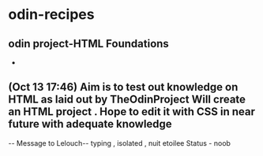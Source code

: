 # odin-recipes
odin project-HTML Foundations
-
-
(Oct 13 17:46)
Aim is to test out knowledge on HTML as laid out by TheOdinProject
Will create an HTML project . Hope to edit it with CSS in near future with adequate knowledge
--
--
Message to Lelouch--
typing , isolated , nuit etoilee
Status - noob
